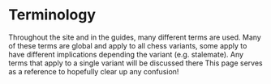 # Terminology

Throughout the site and in the guides, many different terms are used. Many of these terms are global and apply to all chess variants, some apply to have different implications depending the variant (e.g. stalemate). Any terms that apply to a single variant will be discussed there This page serves as a reference to hopefully clear up any confusion!